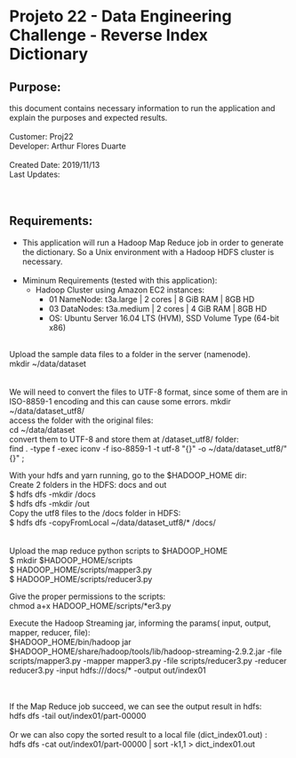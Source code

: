 # Projeto 22 - Data Engineering Challenge - Reverse Index Dictionary <br>

## Purpose: 
  this document contains necessary information to run the application and explain the purposes and expected results.<br />
<br />
Customer: Proj22 <br />
Developer: Arthur Flores Duarte <br />
<br />
Created Date: 2019/11/13 <br />
Last Updates:  <br />
<br /><br />

## Requirements:
- This application will run a Hadoop Map Reduce job in order to generate the dictionary. So a Unix environment with a Hadoop HDFS cluster is necessary. <br /><br />
- Miminum Requirements (tested with this application):
  - Hadoop Cluster using Amazon EC2 instances:
    - 01 NameNode:  t3a.large	 | 2 cores | 8 GiB RAM | 8GB HD
    - 03 DataNodes: t3a.medium | 2 cores | 4 GiB RAM | 8GB HD
    - OS: Ubuntu Server 16.04 LTS (HVM), SSD Volume Type (64-bit x86)
  <br /><br />
  
  
Upload the sample data files to a folder in the server (namenode).<br />
mkdir ~/data/dataset<br />
<br /><br />
We will need to convert the files to UTF-8 format, since some of them are in ISO-8859-1 encoding and this can cause some errors.
mkdir ~/data/dataset_utf8/<br />
access the folder with the original files:<br />
cd ~/data/dataset<br />
convert them to UTF-8 and store them at /dataset_utf8/ folder:<br />
find . -type f -exec iconv -f iso-8859-1 -t utf-8 "{}" -o ~/data/dataset_utf8/"{}" \;<br />

With your hdfs and yarn running, go to the $HADOOP_HOME dir:<br />
Create 2 folders in the HDFS: docs and out<br />
$ hdfs dfs -mkdir /docs<br />
$ hdfs dfs -mkdir /out<br />
Copy the utf8 files to the /docs folder in HDFS:<br />
$ hdfs dfs -copyFromLocal ~/data/dataset_utf8/* /docs/<br />
<br /><br />
Upload the map reduce python scripts to $HADOOP_HOME<br />
$ mkdir $HADOOP_HOME/scripts<br />
$ HADOOP_HOME/scripts/mapper3.py<br />
$ HADOOP_HOME/scripts/reducer3.py<br />

Give the proper permissions to the scripts:<br />
chmod a+x HADOOP_HOME/scripts/*er3.py<br />

Execute the Hadoop Streaming jar, informing the params( input, output, mapper, reducer, file):<br />
$HADOOP_HOME/bin/hadoop jar $HADOOP_HOME/share/hadoop/tools/lib/hadoop-streaming-2.9.2.jar  -file scripts/mapper3.py   -mapper mapper3.py   -file  scripts/reducer3.py  -reducer reducer3.py   -input  hdfs:///docs/*  -output out/index01

<br /><br />
If the Map Reduce job succeed, we can see the output result in hdfs:<br />
hdfs dfs -tail out/index01/part-00000<br />
<br />
Or we can also copy the sorted result to a local file (dict_index01.out) :<br />
hdfs dfs -cat out/index01/part-00000 | sort -k1,1 > dict_index01.out<br />

<br /><br />



